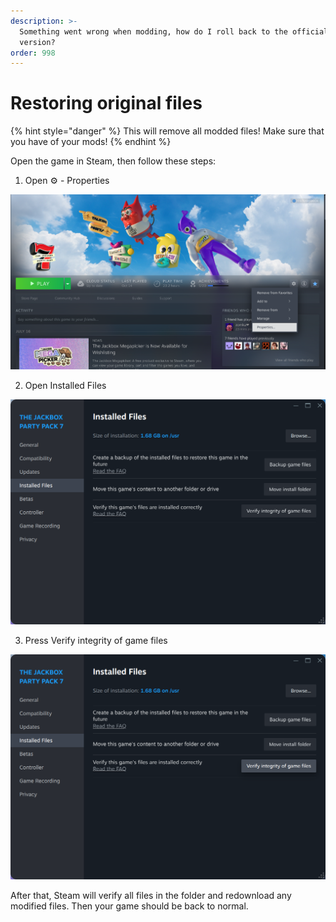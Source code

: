 ```yaml
---
description: >-
  Something went wrong when modding, how do I roll back to the official unmodded
  version?
order: 998
---
```


# Restoring original files

{% hint style="danger" %}
This will remove all modded files! Make sure that you have of your mods!
{% endhint %}

Open the game in Steam, then follow these steps:

1. Open ⚙️ - Properties

![](/assets/image_(26).png)



2. Open Installed Files

![](/assets/image_(27).png)

3. Press Verify integrity of game files

![](/assets/image_(28).png)

After that, Steam will verify all files in the folder and redownload any modified files. Then your game should be back to normal.
